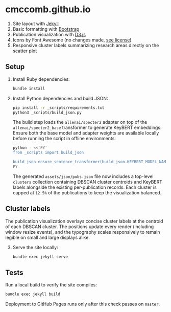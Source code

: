 # cmccomb.github.io

1. Site layout with [Jekyll](https://jekyllrb.com/)
2. Basic formatting with [Bootstrap](https://getbootstrap.com/)
3. Publication visualization with [D3.js](https://d3js.org/)
4. Icons by Font Awesome (no changes made, [see license](https://fontawesome.com/license))
5. Responsive cluster labels summarizing research areas directly on the scatter plot

## Setup

1. Install Ruby dependencies:

   ```bash
   bundle install
   ```

2. Install Python dependencies and build JSON:

   ```bash
   pip install -r _scripts/requirements.txt
   python3 _scripts/build_json.py
   ```

   The build step loads the `allenai/specter2` adapter on top of the
   `allenai/specter2_base` transformer to generate KeyBERT embeddings.
   Ensure both the base model and adapter weights are available locally before
   running the script in offline environments:

   ```bash
   python - <<'PY'
   from _scripts import build_json

   build_json.ensure_sentence_transformer(build_json.KEYBERT_MODEL_NAME)
   PY
   ```

   The generated `assets/json/pubs.json` file now includes a top-level
   `clusters` collection containing DBSCAN cluster centroids and KeyBERT labels
   alongside the existing per-publication records. Each cluster is capped at
   `12.5%` of the publications to keep the visualization balanced.

## Cluster labels

The publication visualization overlays concise cluster labels at the centroid
of each DBSCAN cluster. The positions update every render (including window
resize events), and the typography scales responsively to remain legible on
small and large displays alike.

3. Serve the site locally:

   ```bash
   bundle exec jekyll serve
   ```

## Tests

Run a local build to verify the site compiles:

```bash
bundle exec jekyll build
```

Deployment to GitHub Pages runs only after this check passes on `master`.
